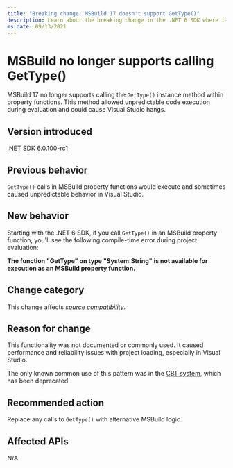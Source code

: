 ```yaml
---
title: "Breaking change: MSBuild 17 doesn't support GetType()"
description: Learn about the breaking change in the .NET 6 SDK where it's no longer supported to call GetType() within MSBuild property functions.
ms.date: 09/13/2021
---
```

# MSBuild no longer supports calling GetType()

MSBuild 17 no longer supports calling the `GetType()` instance method within property functions. This method allowed unpredictable code execution during evaluation and could cause Visual Studio hangs.

## Version introduced

.NET SDK 6.0.100-rc1

## Previous behavior

`GetType()` calls in MSBuild property functions would execute and sometimes caused unpredictable behavior in Visual Studio.

## New behavior

Starting with the .NET 6 SDK, if you call `GetType()` in an MSBuild property function, you'll see the following compile-time error during project evaluation:

**The function "GetType" on type "System.String" is not available for execution as an MSBuild property function.**

## Change category

This change affects [*source compatibility*](../../categories.md#source-compatibility).

## Reason for change

This functionality was not documented or commonly used. It caused performance and reliability issues with project loading, especially in Visual Studio.

The only known common use of this pattern was in the [CBT system](https://commonbuildtoolset.github.io/), which has been deprecated.

## Recommended action

Replace any calls to `GetType()` with alternative MSBuild logic.

## Affected APIs

N/A

